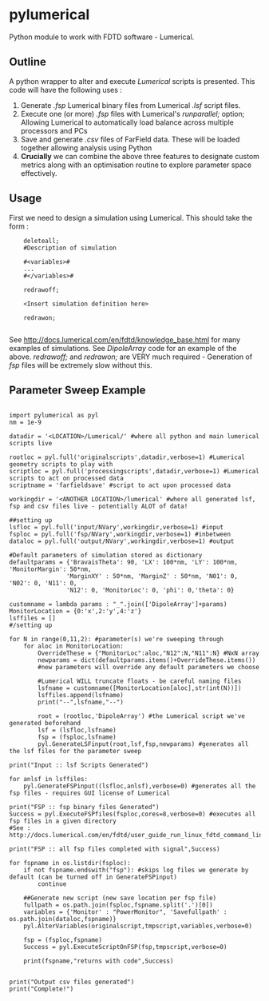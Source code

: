 pylumerical
===========

Python module to work with FDTD software - Lumerical.

Outline
-------

A python wrapper to alter and execute _Lumerical_ scripts is presented. This code will have the following uses :

1. Generate _.fsp_ Lumerical binary files from Lumerical _.lsf_ script files.
2. Execute one (or more) _.fsp_ files with Lumerical's _runparallel;_ option; Allowing Lumerical to automatically load balance across multiple processors and PCs
3. Save and generate _.csv_ files of FarField data. These will be loaded together allowing analysis using Python
4. **Crucially** we can combine the above three features to designate custom metrics along with an optimisation routine to explore parameter space effectively.

Usage
-----
First we need to design a simulation using Lumerical. This should take the form :

```
    deleteall;
    #Description of simulation
    
    #<variables>#
    ...
    #</variables>#
    
    redrawoff;
    
    <Insert simulation definition here>
    
    redrawon;
    
```
See http://docs.lumerical.com/en/fdtd/knowledge_base.html for many examples of simulations. See _DipoleArray_ code for an example of the above. _redrawoff;_ and _redrawon;_ are VERY much required - Generation of _fsp_ files will be extremely slow without this.

Parameter Sweep Example
-----------------------

```

import pylumerical as pyl
nm = 1e-9

datadir = '<LOCATION>/Lumerical/' #where all python and main lumerical scripts live

rootloc = pyl.full('originalscripts',datadir,verbose=1) #Lumerical geometry scripts to play with
scriptloc = pyl.full('processingscripts',datadir,verbose=1) #Lumerical scripts to act on processed data
scriptname = 'farfieldsave' #script to act upon processed data

workingdir = '<ANOTHER LOCATION>/lumerical' #where all generated lsf, fsp and csv files live - potentially ALOT of data!

##setting up
lsfloc = pyl.full('input/NVary',workingdir,verbose=1) #input
fsploc = pyl.full('fsp/NVary',workingdir,verbose=1) #inbetween
dataloc = pyl.full('output/NVary',workingdir,verbose=1) #output
   
#Default parameters of simulation stored as dictionary
defaultparams = {'BravaisTheta': 90, 'LX': 100*nm, 'LY': 100*nm, 'MonitorMargin': 50*nm,
                'MarginXY' : 50*nm, 'MarginZ' : 50*nm, 'N01': 0, 'N02': 0, 'N11': 0, 
                'N12': 0, 'MonitorLoc': 0, 'phi': 0,'theta': 0}

customname = lambda params : "_".join(['DipoleArray']+params)
MonitorLocation = {0:'x',2:'y',4:'z'}
lsffiles = []
#/setting up

for N in range(0,11,2): #parameter(s) we're sweeping through
    for aloc in MonitorLocation:
        OverrideThese = {"MonitorLoc":aloc,"N12":N,"N11":N} #NxN array
        newparams = dict(defaultparams.items()+OverrideThese.items())
        #new parameters will override any default parameters we choose
        
        #Lumerical WILL truncate floats - be careful naming files
        lsfname = customname([MonitorLocation[aloc],str(int(N))]) 
        lsffiles.append(lsfname)
        print("--",lsfname,"--")
        
        root = (rootloc,'DipoleArray') #the Lumerical script we've generated beforehand
        lsf = (lsfloc,lsfname)
        fsp = (fsploc,lsfname)
        pyl.GenerateLSFinput(root,lsf,fsp,newparams) #generates all the lsf files for the parameter sweep

print("Input :: lsf Scripts Generated")        

for anlsf in lsffiles:
    pyl.GenerateFSPinput((lsfloc,anlsf),verbose=0) #generates all the fsp files - requires GUI license of Lumerical
    
print("FSP :: fsp binary files Generated")
Success = pyl.ExecuteFSPfiles(fsploc,cores=8,verbose=0) #executes all fsp files in a given directory
#See : http://docs.lumerical.com/en/fdtd/user_guide_run_linux_fdtd_command_line_multi.html

print("FSP :: all fsp files completed with signal",Success)

for fspname in os.listdir(fsploc):
    if not fspname.endswith("fsp"): #skips log files we generate by default (can be turned off in GenerateFSPinput)
        continue
    
    ##Generate new script (new save location per fsp file)
    fullpath = os.path.join(fsploc,fspname.split('.')[0])
    variables = {'Monitor' : "PowerMonitor", 'Savefullpath' : os.path.join(dataloc,fspname)}
    pyl.AlterVariables(originalscript,tmpscript,variables,verbose=0)
    
    fsp = (fsploc,fspname)
    Success = pyl.ExecuteScriptOnFSP(fsp,tmpscript,verbose=0)
    
    print(fspname,"returns with code",Success)
    

print("Output csv files generated")
print("Complete!")

```
